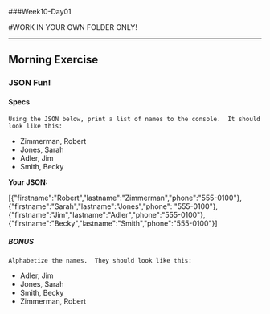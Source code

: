 ###Week10-Day01

#WORK IN YOUR OWN FOLDER ONLY!

---

## Morning Exercise


### JSON Fun!


#### Specs

`Using the JSON below, print a list of names to the console.  It should look like this:`

* Zimmerman, Robert
* Jones, Sarah
* Adler, Jim
* Smith, Becky


**Your JSON:**

[{"firstname":"Robert","lastname":"Zimmerman","phone":"555-0100"}, {"firstname":"Sarah","lastname":"Jones","phone": "555-0100"}, {"firstname":"Jim","lastname":"Adler","phone":"555-0100"}, {"firstname":"Becky","lastname":"Smith","phone":"555-0100"}]


##### BONUS

`Alphabetize the names.  They should look like this:`

* Adler, Jim
* Jones, Sarah
* Smith, Becky
* Zimmerman, Robert

